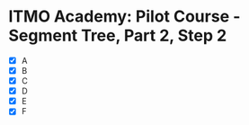 # ITMO Academy: Pilot Course - Segment Tree, Part 2, Step 2

- [x] A
- [x] B
- [x] C
- [x] D
- [x] E
- [x] F
